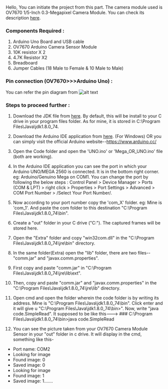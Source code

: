 Hello, You can initiate the project from this part.
The camera module used is OV7670 1/5-Inch 0.3-Megapixel Camera Module. You can check its description <a href="https://hackerstore.nl/PDFs/camera.pdf">here</a>.

### Components Required :

1. Arduino Uno Board and USB cable
2. OV7670 Arduino Camera Sensor Module
3. 10K resistor X 2
4. 4.7K Resistor X2
5. Breadboard
6. Jumper Cables (18 Male to Female & 10 Male to Male)

### Pin connection (OV7670>>>Arduino Uno) :

You can refer the pin diagram from ![alt text](https://i.imgur.com/KyPlsRB.png)

### Steps to proceed further :

1. Download the JDK file from <a href="https://cdn.instructables.com/ORIG/FDI/07P7/IUOHOM44/FDI07P7IUOHOM44.rar">here</a>. 
By default, this will be install to your C drive in your program files folder. As for mine, it is stored in C:\Program Files\Java\jdk1.8.0_74. 

2. Download the Arduino IDE application from <a href="https://www.arduino.cc/download.php?f=/arduino-nightly-windows.zip">here</a>. (For Windows) OR you can simply visit the official Arduino website--https://www.arduino.cc/

3. Open the Code folder and open the 'UNO.ino' or 'Mega_OR_UNO.ino' file (both are working).

4. In the Arduino IDE application you can see the port in which your Arduino UNO/MEGA 2560 is connected. It is in the bottom right corner. eg: Arduino/Genuino Mega on COM1. You can change the port by following the below steps : Control Panel > Device Manager > Ports (COM & LPT) > right click > Properties > Port Settings > Advanced > COM Port Number > /Select Your Port Number/.

5. Now according to your port number copy the 'com_X' folder. eg: Mine is 'com_1'. And paste the com folder to this destination "C:\Program Files\Java\jdk1.8.0_74\bin".

6. Create a "out" folder in your C drive ("C:\"). The captured frames will be stored here.

7. Open the "Extra" folder and copy "win32com.dll" in the "C:\Program Files\Java\jdk1.8.0_74\jre\bin" directory.

8. In the same folder(Extra) open the "lib" folder, there are two files--"comm.jar" and "javax.comm.properties".
9. First copy and paste "comm.jar" in "C:\Program Files\Java\jdk1.8.0_74\jre\lib\ext".
10. Then, copy and paste "comm.jar" and "javax.comm.properties" in the "C:\Program Files\Java\jdk1.8.0_74\jre\lib" directory.

9. Open cmd and open the folder wherein the code folder is by writing its address. Mine is "C:\Program Files\Java\jdk1.8.0_74\bin".  Click enter and it will give u "C:\Program Files\Java\jdk1.8.0_74\bin>". Now, write "java code.SimpleRead". It supposed to be like this---> ### C:\Program Files\Java\jdk1.8.0_74\bin>java code.SimpleRead

10. You can see the picture taken from your OV7670 Camera Module Sensor in your "out" folder in c drive. It will display in the cmd, something like this-

 - Port name: COM2
 - Looking for image
 - Found image: 0
 - Saved image: 0
 - Looking for image
 - Found image: 1
 - Saved image: 1.......

